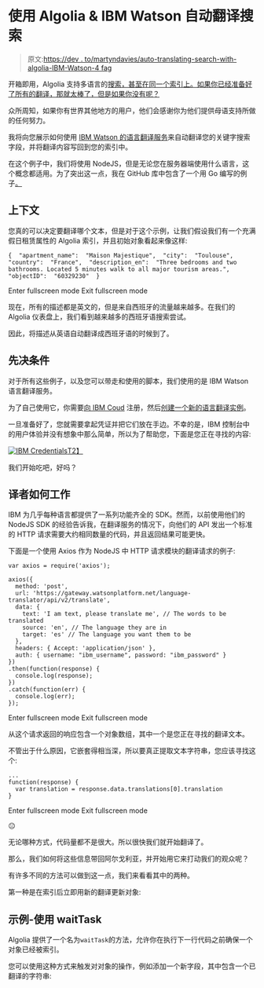 # 使用 Algolia & IBM Watson 自动翻译搜索

> 原文:[https://dev . to/martyndavies/auto-translating-search-with-algolia-IBM-Watson-4 fag](https://dev.to/martyndavies/auto-translating-search-with-algolia--ibm-watson-4fag)

开箱即用，Algolia 支持多语言的[搜索，甚至在同一个索引上。如果你已经准备好了所有的翻译，那就太棒了，但是如果你没有呢？](https://www.algolia.com/doc/tutorials/full-text-search/multi-language-search/multilingual-search/)

众所周知，如果你有世界其他地方的用户，他们会感谢你为他们提供母语支持所做的任何努力。

我将向您展示如何使用 [IBM Watson 的语言翻译服务](https://www.ibm.com/watson/services/language-translator/)来自动翻译您的关键字搜索字段，并将翻译内容写回到您的索引中。

在这个例子中，我们将使用 NodeJS，但是无论您在服务器端使用什么语言，这个概念都适用。为了突出这一点，我在 GitHub 库中包含了一个用 Go 编写的例子[。](https://github.com/martyndavies/language-translation-algolia/blob/master/go/translate.go)

## 上下文

您真的可以决定要翻译哪个文本，但是对于这个示例，让我们假设我们有一个充满假日租赁属性的 Algolia 索引，并且初始对象看起来像这样:

```
{  "apartment_name":  "Maison Majestique",  "city":  "Toulouse",  "country":  "France",  "description_en":  "Three bedrooms and two bathrooms. Located 5 minutes walk to all major tourism areas.",  "objectID":  "60329230"  } 
```

Enter fullscreen mode Exit fullscreen mode

现在，所有的描述都是英文的，但是来自西班牙的流量越来越多。在我们的 Algolia 仪表盘上，我们看到越来越多的西班牙语搜索尝试。

因此，将描述从英语自动翻译成西班牙语的时候到了。

## 先决条件

对于所有这些例子，以及您可以带走和使用的脚本，我们使用的是 IBM Watson 语言翻译服务。

为了自己使用它，你需要[向 IBM Coud](https://console.bluemix.net/) 注册，然后[创建一个新的语言翻译实例](https://console.bluemix.net/catalog/services/language-translator)。

一旦准备好了，您就需要拿起凭证并把它们放在手边。不幸的是，IBM 控制台中的用户体验并没有想象中那么简单，所以为了帮助您，下面是您正在寻找的内容:

[![IBM Credentials](../Images/75adbdeaa96abc97490bf61e02732152.png)T2】](https://res.cloudinary.com/practicaldev/image/fetch/s--67hdu6E9--/c_limit%2Cf_auto%2Cfl_progressive%2Cq_auto%2Cw_880/https://cl.ly/2t1v332S2l1n/Image%25202018-05-02%2520at%25205.23.42%2520pm.png)

我们开始吃吧，好吗？

## 译者如何工作

IBM 为几乎每种语言都提供了一系列功能齐全的 SDK。然而，以前使用他们的 NodeJS SDK 的经验告诉我，在翻译服务的情况下，向他们的 API 发出一个标准的 HTTP 请求需要大约相同数量的代码，并且返回结果可能更快。

下面是一个使用 Axios 作为 NodeJS 中 HTTP 请求模块的翻译请求的例子:

```
var axios = require('axios');

axios({
  method: 'post',
  url: 'https://gateway.watsonplatform.net/language-translator/api/v2/translate',
  data: {
    text: 'I am text, please translate me', // The words to be translated
    source: 'en', // The language they are in
    target: 'es' // The language you want them to be
  },
  headers: { Accept: 'application/json' },
  auth: { username: "ibm_username", password: "ibm_password" }
})
.then(function(response) {
  console.log(response);
})
.catch(function(err) {
  console.log(err);
}); 
```

Enter fullscreen mode Exit fullscreen mode

从这个请求返回的响应包含一个对象数组，其中一个是您正在寻找的翻译文本。

不管出于什么原因，它嵌套得相当深，所以要真正提取文本字符串，您应该寻找这个:

```
...
function(response) {
  var translation = response.data.translations[0].translation
} 
```

Enter fullscreen mode Exit fullscreen mode

😐

无论哪种方式，代码量都不是很大。所以很快我们就开始翻译了。

那么，我们如何将这些信息带回阿尔戈利亚，并开始用它来打动我们的观众呢？

有许多不同的方法可以做到这一点，我们来看看其中的两种。

第一种是在索引后立即用新的翻译更新对象:

## 示例-使用 waitTask

Algolia 提供了一个名为`waitTask`的方法，允许你在执行下一行代码之前确保一个对象已经被索引。

您可以使用这种方式来触发对对象的操作，例如添加一个新字段，其中包含一个已翻译的字符串: